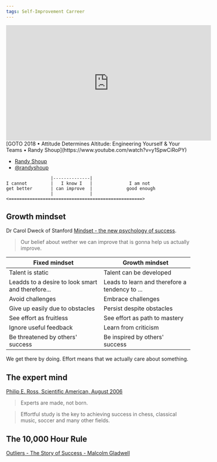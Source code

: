 ```yaml
---
tags: Self-Improvement Carreer
---
```

<iframe width="560" height="315" src="https://www.youtube.com/embed/y1SpwCiRoPY" frameborder="0" allow="autoplay; encrypted-media" allowfullscreen></iframe>
[GOTO 2018 • Attitude Determines Altitude: Engineering Yourself & Your Teams • Randy Shoup](https://www.youtube.com/watch?v=y1SpwCiRoPY)

* [Randy Shoup](linkedin.com/randyshoup)
* [@randyshoup](https://twitter.com/randyshoup)

```
                 |--------------|                
I cannot         |   I know I   |              I am not 
get better       | can improve  |             good enough
                 |              |                 
<===================================================>
```

## Growth mindset

Dr Carol Dweck of Stanford [Mindset - the new psychology of success](https://www.amazon.com/Mindset-Psychology-Carol-S-Dweck/dp/0345472322).
> Our belief about wether we can improve that is gonna help us actually improve.

| Fixed mindset                                     | Growth mindset                                 |
|---------------------------------------------------|------------------------------------------------|
| Talent is static                                  | Talent can be developed                        |
| Leadds to a desire to look smart and therefore... | Leads to learn and therefore a tendency to ... |
| Avoid challenges                                  | Embrace challenges                             | 
| Give up easily due to obstacles                   | Persist despite obstacles                      |
| See effort as fruitless                           | See effort as path to mastery                  |
| Ignore useful feedback                            | Learn from criticism                           |
| Be threatened by others' success                  |  Be inspired by others' success                |

We get there by doing. 
Effort means that we actually care about something.

## The expert mind

[Philip E. Ross, Scientific American, August 2006](https://www.scientificamerican.com/article/the-expert-mind/)

> Experts are made, not born.

> Effortful study is the key to achieving success in chess, classical music, soccer and many other fields.

## The 10,000 Hour Rule

[Outliers - The Story of Success - Malcolm Gladwell](https://en.wikipedia.org/wiki/Outliers_(book))


